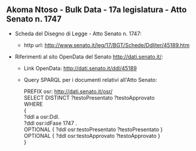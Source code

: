 ## Akoma Ntoso - Bulk Data - 17a legislatura - Atto Senato n. 1747 ##

* Scheda del Disegno di Legge - Atto Senato n. 1747:
	* http url: http://www.senato.it/leg/17/BGT/Schede/Ddliter/45189.htm

* Riferimenti al sito OpenData del Senato http://dati.senato.it/:
	* Link OpenData: http://dati.senato.it/ddl/45189
	* Query SPARQL per i documenti relativi all'Atto Senato:

        PREFIX osr: <http://dati.senato.it/osr/>  
		SELECT DISTINCT ?testoPresentato ?testoApprovato  
		WHERE  
		{  
		    ?ddl a osr:Ddl.  
		    ?ddl osr:idFase 1747 .  
		    OPTIONAL { ?ddl osr:testoPresentato ?testoPresentato }  
		    OPTIONAL { ?ddl osr:testoApprovato ?testoApprovato }  
		}
		